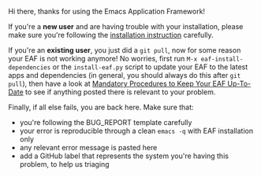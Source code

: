 Hi there, thanks for using the Emacs Application Framework!

If you're a **new user** and are having trouble with your installation, please make sure you're following the [installation instruction](https://github.com/emacs-eaf/emacs-application-framework#install) carefully.

If you're an **existing user**, you just did a `git pull`, now for some reason your EAF is not working anymore! No worries, first run `M-x eaf-install-dependencies` or the `install-eaf.py` script to update your EAF to the latest apps and dependencies (in general, you should always do this after `git pull`), then have a look at [Mandatory Procedures to Keep Your EAF Up-To-Date](https://github.com/emacs-eaf/emacs-application-framework/discussions/527?sort=new) to see if anything posted there is relevant to your problem.

Finally, if all else fails, you are back here. Make sure that:
- you're following the BUG_REPORT template carefully
- your error is reproducible through a clean `emacs -q` with EAF installation only
- any relevant error message is pasted here
- add a GitHub label that represents the system you're having this problem, to help us triaging
